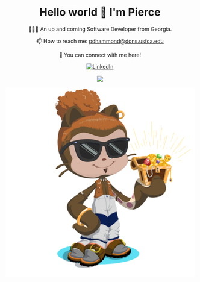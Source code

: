 <h1 align='center'>
  Hello world 👋 I'm Pierce 
</h1>

<p align='center'>
  👨🏻‍💻 An up and coming Software Developer from Georgia.
</p>

<p align='center'>
  📫 How to reach me: <a href='mailto:pdhammond@dons.usfca.edu'>pdhammond@dons.usfca.edu</a>
</p>

<p align='center'>
  🔗 You can connect with me here!
</p>

<p align='center'>
  <a href="https://www.linkedin.com/in/pdhammond/">
    <img alt="LinkedIn" src="https://img.shields.io/badge/linkedin%20-%230077B5.svg?&style=for-the-badge&logo=linkedin&logoColor=white"/>
  </a>
</p>

<p align='center'>
  <a href="https://github.com/Pdhammond1">
   <img align="center" src="https://github-readme-stats.vercel.app/api/top-langs/?username=Pdhammond1&layout=compact&theme=material-palenight" />
</a>
</p>

<img src="https://github.com/Pdhammond1/pdhammond1/blob/main/root/octocat-1668801457800.png">

<!--
**Pdhammond1/pdhammond1** is a ✨ _special_ ✨ repository because its `README.md` (this file) appears on your GitHub profile.

Here are some ideas to get you started:

- 🔭 I’m currently working on ...
- 🌱 I’m currently learning ...
- 👯 I’m looking to collaborate on ...
- 🤔 I’m looking for help with ...
- 💬 Ask me about ...
- 📫 How to reach me: ...
- 😄 Pronouns: ...
- ⚡ Fun fact: ...
-->
